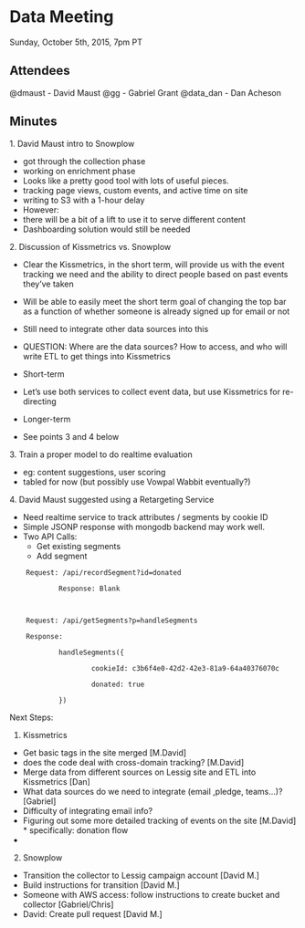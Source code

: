Data Meeting
============

Sunday, October 5th, 2015, 7pm PT

Attendees
---------

@dmaust - David Maust
@gg - Gabriel Grant
@data_dan - Dan Acheson

Minutes
-------

1\. David Maust intro to Snowplow

* got through the collection phase
* working on enrichment phase
* Looks like a pretty good tool with lots of useful pieces.
*   tracking page views, custom events, and active time on site
*   writing to S3 with a 1-hour delay
*   However:
  *   there will be a bit of a lift to use it to serve different content
  *   Dashboarding solution would still be needed

2\. Discussion of Kissmetrics vs. Snowplow

*   Clear the Kissmetrics, in the short term, will provide us with the event tracking we need and the ability to direct people based on past events they’ve taken
*   Will be able to easily meet the short term goal of changing the top bar as a function of whether someone is already signed up for email or not
*   Still need to integrate other data sources into this
*   QUESTION: Where are the data sources? How to access, and who will write ETL to get things into Kissmetrics


*   Short-term
  *   Let’s use both services to collect event data, but use Kissmetrics for re-directing
*   Longer-term
  *   See points 3 and 4 below

3\. Train a proper model to do realtime evaluation

* eg: content suggestions, user scoring
* tabled for now (but possibly use Vowpal Wabbit eventually?)


4\. David Maust suggested using a Retargeting Service


*   Need realtime service to track attributes / segments by cookie ID
*   Simple JSONP response with mongodb backend may work well.
*   Two API Calls:
    *   Get existing segments
    *   Add segment

```
    Request: /api/recordSegment?id=donated

            Response: Blank



    Request: /api/getSegments?p=handleSegments

    Response:

            handleSegments({

                    cookieId: c3b6f4e0-42d2-42e3-81a9-64a40376070c

                    donated: true

            })
```


Next Steps:

1.  Kissmetrics
  *   Get basic tags in the site merged [M.David]
  *   does the code deal with cross-domain tracking? [M.David]
  *   Merge data from different sources on Lessig site and ETL into Kissmetrics [Dan]
  *   What data sources do we need to integrate (email ,pledge, teams...)? [Gabriel]
  *   Difficulty of integrating email info? 
  *   Figuring out some more detailed tracking of events on the site [M.David]
     *   specifically: donation flow
  *   
2.  Snowplow
  *   Transition the collector to Lessig campaign account [David M.]
  *   Build instructions for transition [David M.]
  *   Someone with AWS access: follow instructions to create bucket and collector [Gabriel/Chris]
  *   David: Create pull request [David M.]
